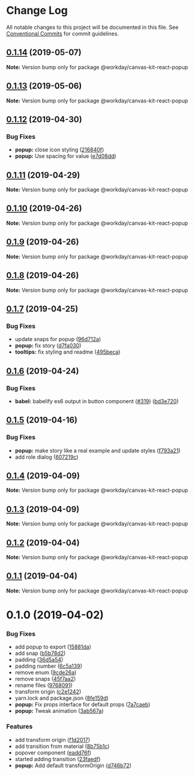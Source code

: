# Change Log

All notable changes to this project will be documented in this file.
See [Conventional Commits](https://conventionalcommits.org) for commit guidelines.

## [0.1.14](https://ghe.megaleo.com/design/canvas-kit-react/tree/master/modules/canvas-kit-react-popup/compare/@workday/canvas-kit-react-popup@0.1.13...@workday/canvas-kit-react-popup@0.1.14) (2019-05-07)

**Note:** Version bump only for package @workday/canvas-kit-react-popup





## [0.1.13](https://ghe.megaleo.com/design/canvas-kit-react/tree/master/modules/canvas-kit-react-popup/compare/@workday/canvas-kit-react-popup@0.1.12...@workday/canvas-kit-react-popup@0.1.13) (2019-05-06)

**Note:** Version bump only for package @workday/canvas-kit-react-popup





## [0.1.12](https://ghe.megaleo.com/design/canvas-kit-react/tree/master/modules/canvas-kit-react-popup/compare/@workday/canvas-kit-react-popup@0.1.11...@workday/canvas-kit-react-popup@0.1.12) (2019-04-30)


### Bug Fixes

* **popup:** close icon styling ([216840f](https://ghe.megaleo.com/design/canvas-kit-react/tree/master/modules/canvas-kit-react-popup/commits/216840f))
* **popup:** Use spacing for value ([e7d08dd](https://ghe.megaleo.com/design/canvas-kit-react/tree/master/modules/canvas-kit-react-popup/commits/e7d08dd))





## [0.1.11](https://ghe.megaleo.com/design/canvas-kit-react/tree/master/modules/canvas-kit-react-popup/compare/@workday/canvas-kit-react-popup@0.1.10...@workday/canvas-kit-react-popup@0.1.11) (2019-04-29)

**Note:** Version bump only for package @workday/canvas-kit-react-popup





## [0.1.10](https://ghe.megaleo.com/design/canvas-kit-react/tree/master/modules/canvas-kit-react-popup/compare/@workday/canvas-kit-react-popup@0.1.9...@workday/canvas-kit-react-popup@0.1.10) (2019-04-26)

**Note:** Version bump only for package @workday/canvas-kit-react-popup





## [0.1.9](https://ghe.megaleo.com/design/canvas-kit-react/tree/master/modules/canvas-kit-react-popup/compare/@workday/canvas-kit-react-popup@0.1.8...@workday/canvas-kit-react-popup@0.1.9) (2019-04-26)

**Note:** Version bump only for package @workday/canvas-kit-react-popup





## [0.1.8](https://ghe.megaleo.com/design/canvas-kit-react/tree/master/modules/canvas-kit-react-popup/compare/@workday/canvas-kit-react-popup@0.1.7...@workday/canvas-kit-react-popup@0.1.8) (2019-04-26)

**Note:** Version bump only for package @workday/canvas-kit-react-popup





## [0.1.7](https://ghe.megaleo.com/design/canvas-kit-react/tree/master/modules/canvas-kit-react-popup/compare/@workday/canvas-kit-react-popup@0.1.6...@workday/canvas-kit-react-popup@0.1.7) (2019-04-25)


### Bug Fixes

* update snaps for popup ([96d712a](https://ghe.megaleo.com/design/canvas-kit-react/tree/master/modules/canvas-kit-react-popup/commits/96d712a))
* **popup:** fix story ([d7fa030](https://ghe.megaleo.com/design/canvas-kit-react/tree/master/modules/canvas-kit-react-popup/commits/d7fa030))
* **tooltips:** fix styling and readme ([495beca](https://ghe.megaleo.com/design/canvas-kit-react/tree/master/modules/canvas-kit-react-popup/commits/495beca))





## [0.1.6](https://ghe.megaleo.com/design/canvas-kit-react/tree/master/modules/canvas-kit-react-popup/compare/@workday/canvas-kit-react-popup@0.1.5...@workday/canvas-kit-react-popup@0.1.6) (2019-04-24)


### Bug Fixes

* **babel:** babelify es6 output in button component ([#319](https://ghe.megaleo.com/design/canvas-kit-react/tree/master/modules/canvas-kit-react-popup/issues/319)) ([bd3e720](https://ghe.megaleo.com/design/canvas-kit-react/tree/master/modules/canvas-kit-react-popup/commits/bd3e720))





## [0.1.5](https://ghe.megaleo.com/design/canvas-kit-react/tree/master/modules/canvas-kit-react-popup/compare/@workday/canvas-kit-react-popup@0.1.4...@workday/canvas-kit-react-popup@0.1.5) (2019-04-16)


### Bug Fixes

* **popup:** make story like a real example and update styles ([f793a21](https://ghe.megaleo.com/design/canvas-kit-react/tree/master/modules/canvas-kit-react-popup/commits/f793a21))
* add role dialog ([607219c](https://ghe.megaleo.com/design/canvas-kit-react/tree/master/modules/canvas-kit-react-popup/commits/607219c))





## [0.1.4](https://ghe.megaleo.com/design/canvas-kit-react/tree/master/modules/canvas-kit-react-popup/compare/@workday/canvas-kit-react-popup@0.1.3...@workday/canvas-kit-react-popup@0.1.4) (2019-04-09)

**Note:** Version bump only for package @workday/canvas-kit-react-popup





## [0.1.3](https://ghe.megaleo.com/design/canvas-kit-react/tree/master/modules/canvas-kit-react-popup/compare/@workday/canvas-kit-react-popup@0.1.2...@workday/canvas-kit-react-popup@0.1.3) (2019-04-09)

**Note:** Version bump only for package @workday/canvas-kit-react-popup





## [0.1.2](https://ghe.megaleo.com/design/canvas-kit-react/tree/master/modules/canvas-kit-react-popup/compare/@workday/canvas-kit-react-popup@0.1.1...@workday/canvas-kit-react-popup@0.1.2) (2019-04-04)

**Note:** Version bump only for package @workday/canvas-kit-react-popup





## [0.1.1](https://ghe.megaleo.com/design/canvas-kit-react/tree/master/modules/canvas-kit-react-popup/compare/@workday/canvas-kit-react-popup@0.1.0...@workday/canvas-kit-react-popup@0.1.1) (2019-04-04)

**Note:** Version bump only for package @workday/canvas-kit-react-popup





# 0.1.0 (2019-04-02)


### Bug Fixes

* add popup to export ([15881da](https://ghe.megaleo.com/design/canvas-kit-react/tree/master/modules/canvas-kit-react-popup/commits/15881da))
* add snap ([b5b78d2](https://ghe.megaleo.com/design/canvas-kit-react/tree/master/modules/canvas-kit-react-popup/commits/b5b78d2))
* padding ([36d5a54](https://ghe.megaleo.com/design/canvas-kit-react/tree/master/modules/canvas-kit-react-popup/commits/36d5a54))
* padding number ([6c5a139](https://ghe.megaleo.com/design/canvas-kit-react/tree/master/modules/canvas-kit-react-popup/commits/6c5a139))
* remove enum ([9cde26a](https://ghe.megaleo.com/design/canvas-kit-react/tree/master/modules/canvas-kit-react-popup/commits/9cde26a))
* remove snaps ([45f7aa2](https://ghe.megaleo.com/design/canvas-kit-react/tree/master/modules/canvas-kit-react-popup/commits/45f7aa2))
* rename files ([9768091](https://ghe.megaleo.com/design/canvas-kit-react/tree/master/modules/canvas-kit-react-popup/commits/9768091))
* transform origin ([c2e1242](https://ghe.megaleo.com/design/canvas-kit-react/tree/master/modules/canvas-kit-react-popup/commits/c2e1242))
* yarn.lock and package.json ([8fe159d](https://ghe.megaleo.com/design/canvas-kit-react/tree/master/modules/canvas-kit-react-popup/commits/8fe159d))
* **popup:** Fix props interface for default props ([7a7caeb](https://ghe.megaleo.com/design/canvas-kit-react/tree/master/modules/canvas-kit-react-popup/commits/7a7caeb))
* **popup:** Tweak animation ([3ab567a](https://ghe.megaleo.com/design/canvas-kit-react/tree/master/modules/canvas-kit-react-popup/commits/3ab567a))


### Features

* add transform origin ([f1d2017](https://ghe.megaleo.com/design/canvas-kit-react/tree/master/modules/canvas-kit-react-popup/commits/f1d2017))
* add transition from material ([8b75b1c](https://ghe.megaleo.com/design/canvas-kit-react/tree/master/modules/canvas-kit-react-popup/commits/8b75b1c))
* popover component ([eadd76f](https://ghe.megaleo.com/design/canvas-kit-react/tree/master/modules/canvas-kit-react-popup/commits/eadd76f))
* started adding transition ([23faedf](https://ghe.megaleo.com/design/canvas-kit-react/tree/master/modules/canvas-kit-react-popup/commits/23faedf))
* **popup:** Add default transformOrigin ([d746b72](https://ghe.megaleo.com/design/canvas-kit-react/tree/master/modules/canvas-kit-react-popup/commits/d746b72))
